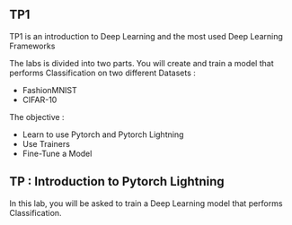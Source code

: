 ## TP1

TP1 is an introduction to Deep Learning and the most used Deep Learning Frameworks

The labs is divided into two parts. You will create and train a model that performs Classification on two different Datasets :

* FashionMNIST
* CIFAR-10

The objective :
* Learn to use Pytorch and Pytorch Lightning
* Use Trainers
* Fine-Tune a Model

## TP : Introduction to Pytorch Lightning

In this lab, you will be asked to train a Deep Learning model that performs Classification.
